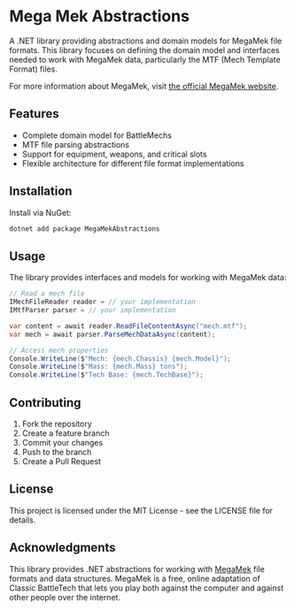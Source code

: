 # Mega Mek Abstractions

A .NET library providing abstractions and domain models for MegaMek file formats. This library focuses on defining the domain model and interfaces needed to work with MegaMek data, particularly the MTF (Mech Template Format) files.

For more information about MegaMek, visit [the official MegaMek website](https://megamek.org/).

## Features

- Complete domain model for BattleMechs
- MTF file parsing abstractions
- Support for equipment, weapons, and critical slots
- Flexible architecture for different file format implementations

## Installation

Install via NuGet:

```bash
dotnet add package MegaMekAbstractions
```

## Usage

The library provides interfaces and models for working with MegaMek data:

```csharp
// Read a mech file
IMechFileReader reader = // your implementation
IMtfParser parser = // your implementation

var content = await reader.ReadFileContentAsync("mech.mtf");
var mech = await parser.ParseMechDataAsync(content);

// Access mech properties
Console.WriteLine($"Mech: {mech.Chassis} {mech.Model}");
Console.WriteLine($"Mass: {mech.Mass} tons");
Console.WriteLine($"Tech Base: {mech.TechBase}");
```

## Contributing

1. Fork the repository
2. Create a feature branch
3. Commit your changes
4. Push to the branch
5. Create a Pull Request

## License

This project is licensed under the MIT License - see the LICENSE file for details.

## Acknowledgments

This library provides .NET abstractions for working with [MegaMek](https://megamek.org/) file formats and data structures. MegaMek is a free, online adaptation of Classic BattleTech that lets you play both against the computer and against other people over the internet.
